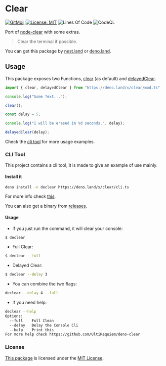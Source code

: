 # Clear

[![GitMoji](https://img.shields.io/badge/Gitmoji-%F0%9F%8E%A8%20-FFDD67.svg)](https://gitmoji.dev)
[![License: MIT](https://img.shields.io/badge/License-MIT-blue.svg)](https://opensource.org/licenses/MIT)
![Lines Of Code](https://img.shields.io/tokei/lines/github.com/UltiRequiem/fibonacci-deno?color=blue&label=Total%20Lines)
![CodeQL](https://github.com/UltiRequiem/fibonacci-deno/workflows/CodeQL/badge.svg)

Port of [node-clear](https://github.com/bahamas10/node-clear) with some extras.

> Clear the terminal if possible.

You can get this package by [nest.land](https://nest.land/package/clear) or
[deno.land](https://deno.land/x/clear).

## Usage

This package exposes two Functions,
[clear](https://github.com/UltiRequiem/deno-clear/blob/main/mod.ts#L1) (as
default) and
[delayedClear](https://github.com/UltiRequiem/deno-clear/blob/main/mod.ts#L7).

```typescript
import { clear, delayedClear } from "https://deno.land/x/clear/mod.ts";

console.log("Some Text...");

clear();

const delay = 5;

console.log("I will be erased in %d seconds.", delay);

delayedClear(delay);
```

Check the [cli tool](./cli.ts) for more usage examples.

### CLI Tool

This project contains a cli tool, it is made to give an example of use mainly.

#### Install it

```bash
deno install -n declear https://deno.land/x/clear/cli.ts
```

For more info check [this](https://deno.land/manual/tools/script_installer).

You can also get a binary from
[releases](https://github.com/UltiRequiem/deno-clear/releases/latest).

#### Usage

- If you just run the command, it will clear your console:

```bash
$ declear
```

- Full Clear:

```bash
$ declear --full
```

- Delayed Clear:

```bash
$ declear --delay 3
```

- You can combine the two flags:

```bash
declear --delay 4 --full
```

- If you need help:

```bash
declear --help
Options:
  --full    Full Clean
  --delay   Delay the Console Cli
  --help    Print this
For more help check https://github.com/UltiRequiem/deno-clear
```

### License

[This package](https://deno.land/x/fibonacci) is licensed under the
[MIT License](./LICENSE.md).
